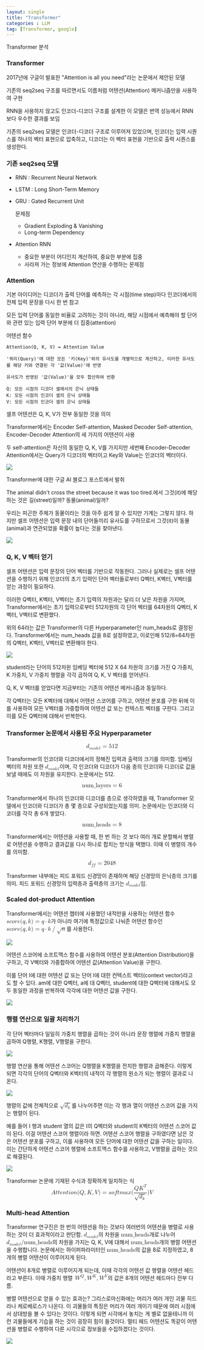 ```yaml
---
layout: single
title: "Transformer"
categories : LLM
tag: [Transformer, google]
---
```


Transformer 분석

### Transformer

2017년에 구글이 발표한 "Attention is all you need"라는 논문에서 제안된 모델

기존의 seq2seq 구조를 따르면서도 이름처럼 어텐션(Attention) 메커니즘만을 사용하여 구현

RNN을 사용하지 않고도 인코더-디코더 구조를 설계한 이 모델은 번역 성능에서 RNN보다 우수한 결과를 보임

기존의 seq2seq 모델은 인코더-디코더 구조로 이루어져 있었으며, 인코더는 입력 시퀀스를 하나의 벡터 표현으로 압축하고, 디코더는 이 벡터 표현을 기반으로 출력 시퀀스를 생성한다.

### 기존 seq2seq 모델

- RNN : Recurrent Neural Network
- LSTM : Long Short-Term Memory
- GRU : Gated Recurrent Unit

    문제점
    - Gradient Exploding & Vanishing
    - Long-term Dependency

- Attention RNN
  - 중요한 부분이 어디인지 계산하여, 중요한 부분에 집중
  - 사라져 가는 정보에 Attention 연산을 수행하는 문제점

### Attention

기본 아이디어는 디코더가 출력 단어를 예측하는 각 시점(time step)마다 인코더에서의 전체 입력 문장을 다시 한 번 참고

모든 입력 단어를 동일한 비율로 고려하는 것이 아니라, 해당 시점에서 예측해야 할 단어와 관련 있는 입력 단어 부분에 더 집중(attention)

어텐션 함수

    Attention(Q, K, V) = Attention Value

    '쿼리(Query)'에 대한 모든 '키(Key)'와의 유사도를 개별적으로 계산하고, 이러한 유사도를 해당 키와 연결된 각 '값(Value)'에 반영

    유사도가 반영된 '값(Value)'을 모두 합산하여 반환

    Q: 모든 시점의 디코더 셀에서의 은닉 상태들
    K: 모든 시점의 인코더 셀의 은닉 상태들
    V: 모든 시점의 인코더 셀의 은닉 상태들

셀프 어텐션은 Q, K, V가 전부 동일한 것을 의미

Transformer에서는 Encoder Self-attention, Masked Decoder Self-attention, Encoder-Decoder Attention의 세 가지의 어텐션이 사용

두 self-attention은 자신의 동일한 Q, K, V를 가지지만 세번째 Encoder-Decoder Attention에서는 Query가 디코더의 벡터이고 Key와 Value는 인코더의 벡터이다.

<img src="https://wikidocs.net/images/page/31379/transformer_attention_overview.PNG">

Transformer에 대한 구글 AI 블로그 포스트에서 발취

The animal didn't cross the street because it was too tired.에서 그것(it)에 해당하는 것은 길(street)일까? 동물(animal)일까?

우리는 피곤한 주체가 동물이라는 것을 아주 쉽게 알 수 있지만 기계는 그렇지 않다. 하지만 셀프 어텐션은 입력 문장 내의 단어들끼리 유사도를 구하므로서 그것(it)이 동물(animal)과 연관되었을 확률이 높다는 것을 찾아낸다.

<img src="https://wikidocs.net/images/page/31379/transformer10.png">

### Q, K, V 벡터 얻기
 
셀프 어텐션은 입력 문장의 단어 벡터를 기반으로 작동한다. 그러나 실제로는 셀프 어텐션을 수행하기 위해 인코더의 초기 입력인 단어 벡터들로부터 Q벡터, K벡터, V벡터를 얻는 과정이 필요하다.

이러한 Q벡터, K벡터, V벡터는 초기 입력의 차원과는 달리 더 낮은 차원을 가지며, Transformer에서는 초기 입력으로부터 512차원의 각 단어 벡터를 64차원의 Q벡터, K벡터, V벡터로 변환했다.

위의 64라는 값은 Transformer의 다른 Hyperparameter인 num_heads로 결정된다. Transformer에서는 num_heads 값을 8로 설정하였고, 이로인해 512/8=64차원의 Q벡터, K벡터, V벡터로 변환해야 한다.

<img src="https://wikidocs.net/images/page/31379/transformer11.PNG">

student라는 단어의 512차원 임베딩 벡터에 512 X 64 차원의 크기를 가진 Q 가중치, K 가중치, V 가중치 행렬을 각각 곱하여 Q, K, V 벡터를 얻어낸다.

Q, K, V 벡터를 얻었다면 지금부터는 기존의 어텐션 메커니즘과 동일하다.

각 Q벡터는 모든 K벡터에 대해서 어텐션 스코어를 구하고, 어텐션 분포를 구한 뒤에 이를 사용하여 모든 V벡터를 가중합하여 어텐션 값 또는 컨텍스트 벡터를 구한다. 그리고 이를 모든 Q벡터에 대해서 반복한다.

### Transformer 논문에서 사용된 주요 Hyperparameter

<mjx-container class="MathJax CtxtMenu_Attached_0" jax="CHTML" display="true" tabindex="0" ctxtmenu_counter="0" style="font-size: 113.1%; position: relative;"><mjx-math display="true" class="MJX-TEX" aria-hidden="true" style="margin-left: 0px; margin-right: 0px;"><mjx-msub><mjx-mi class="mjx-i"><mjx-c class="mjx-c1D451 TEX-I"></mjx-c></mjx-mi><mjx-script style="vertical-align: -0.15em;"><mjx-texatom size="s" texclass="ORD"><mjx-mi class="mjx-i"><mjx-c class="mjx-c1D45A TEX-I"></mjx-c></mjx-mi><mjx-mi class="mjx-i"><mjx-c class="mjx-c1D45C TEX-I"></mjx-c></mjx-mi><mjx-mi class="mjx-i"><mjx-c class="mjx-c1D451 TEX-I"></mjx-c></mjx-mi><mjx-mi class="mjx-i"><mjx-c class="mjx-c1D452 TEX-I"></mjx-c></mjx-mi><mjx-mi class="mjx-i"><mjx-c class="mjx-c1D459 TEX-I"></mjx-c></mjx-mi></mjx-texatom></mjx-script></mjx-msub><mjx-mo class="mjx-n" space="4"><mjx-c class="mjx-c3D"></mjx-c></mjx-mo><mjx-mn class="mjx-n" space="4"><mjx-c class="mjx-c35"></mjx-c><mjx-c class="mjx-c31"></mjx-c><mjx-c class="mjx-c32"></mjx-c></mjx-mn></mjx-math><mjx-assistive-mml unselectable="on" display="block"><math xmlns="http://www.w3.org/1998/Math/MathML" display="block"><msub><mi>d</mi><mrow data-mjx-texclass="ORD"><mi>m</mi><mi>o</mi><mi>d</mi><mi>e</mi><mi>l</mi></mrow></msub><mo>=</mo><mn>512</mn></math></mjx-assistive-mml></mjx-container>

Transformer의 인코더와 디코더에서의 정해진 입력과 출력의 크기를 의미함. 임베딩 벡터의 차원 또한 <mjx-container class="MathJax CtxtMenu_Attached_0" jax="CHTML" tabindex="0" ctxtmenu_counter="1" style="font-size: 113.1%; position: relative;"><mjx-math class="MJX-TEX" aria-hidden="true"><mjx-msub><mjx-mi class="mjx-i"><mjx-c class="mjx-c1D451 TEX-I"></mjx-c></mjx-mi><mjx-script style="vertical-align: -0.15em;"><mjx-texatom size="s" texclass="ORD"><mjx-mi class="mjx-i"><mjx-c class="mjx-c1D45A TEX-I"></mjx-c></mjx-mi><mjx-mi class="mjx-i"><mjx-c class="mjx-c1D45C TEX-I"></mjx-c></mjx-mi><mjx-mi class="mjx-i"><mjx-c class="mjx-c1D451 TEX-I"></mjx-c></mjx-mi><mjx-mi class="mjx-i"><mjx-c class="mjx-c1D452 TEX-I"></mjx-c></mjx-mi><mjx-mi class="mjx-i"><mjx-c class="mjx-c1D459 TEX-I"></mjx-c></mjx-mi></mjx-texatom></mjx-script></mjx-msub></mjx-math><mjx-assistive-mml unselectable="on" display="inline"><math xmlns="http://www.w3.org/1998/Math/MathML"><msub><mi>d</mi><mrow data-mjx-texclass="ORD"><mi>m</mi><mi>o</mi><mi>d</mi><mi>e</mi><mi>l</mi></mrow></msub></math></mjx-assistive-mml></mjx-container>이며, 각 인코더와 디코더가 다음 층의 인코더와 디코더로 값을 보낼 때에도 이 차원을 유지한다. 논문에서는 512.

<mjx-container class="MathJax CtxtMenu_Attached_0" jax="CHTML" display="true" tabindex="0" ctxtmenu_counter="2" style="font-size: 113.1%; position: relative;"><mjx-math display="true" class="MJX-TEX" aria-hidden="true" style="margin-left: 0px; margin-right: 0px;"><mjx-mtext class="mjx-n"><mjx-c class="mjx-c6E"></mjx-c><mjx-c class="mjx-c75"></mjx-c><mjx-c class="mjx-c6D"></mjx-c><mjx-c class="mjx-c5F"></mjx-c><mjx-c class="mjx-c6C"></mjx-c><mjx-c class="mjx-c61"></mjx-c><mjx-c class="mjx-c79"></mjx-c><mjx-c class="mjx-c65"></mjx-c><mjx-c class="mjx-c72"></mjx-c><mjx-c class="mjx-c73"></mjx-c></mjx-mtext><mjx-mo class="mjx-n" space="4"><mjx-c class="mjx-c3D"></mjx-c></mjx-mo><mjx-mn class="mjx-n" space="4"><mjx-c class="mjx-c36"></mjx-c></mjx-mn></mjx-math><mjx-assistive-mml unselectable="on" display="block"><math xmlns="http://www.w3.org/1998/Math/MathML" display="block"><mtext>num_layers</mtext><mo>=</mo><mn>6</mn></math></mjx-assistive-mml></mjx-container>

Transformer에서 하나의 인코더와 디코더를 층으로 생각하였을 때, Transformer 모델에서 인코더와 디코더가 총 몇 층으로 구성되었는지를 의미. 논문에서는 인코더와 디코더를 각각 총 6개 쌓았다.  

<mjx-container class="MathJax CtxtMenu_Attached_0" jax="CHTML" display="true" tabindex="0" ctxtmenu_counter="3" style="font-size: 113.1%; position: relative;"><mjx-math display="true" class="MJX-TEX" aria-hidden="true" style="margin-left: 0px; margin-right: 0px;"><mjx-mtext class="mjx-n"><mjx-c class="mjx-c6E"></mjx-c><mjx-c class="mjx-c75"></mjx-c><mjx-c class="mjx-c6D"></mjx-c><mjx-c class="mjx-c5F"></mjx-c><mjx-c class="mjx-c68"></mjx-c><mjx-c class="mjx-c65"></mjx-c><mjx-c class="mjx-c61"></mjx-c><mjx-c class="mjx-c64"></mjx-c><mjx-c class="mjx-c73"></mjx-c></mjx-mtext><mjx-mo class="mjx-n" space="4"><mjx-c class="mjx-c3D"></mjx-c></mjx-mo><mjx-mn class="mjx-n" space="4"><mjx-c class="mjx-c38"></mjx-c></mjx-mn></mjx-math><mjx-assistive-mml unselectable="on" display="block"><math xmlns="http://www.w3.org/1998/Math/MathML" display="block"><mtext>num_heads</mtext><mo>=</mo><mn>8</mn></math></mjx-assistive-mml></mjx-container>

Transformer에서는 어텐션을 사용할 때, 한 번 하는 것 보다 여러 개로 분할해서 병렬로 어텐션을 수행하고 결과값을 다시 하나로 합치는 방식을 택했다. 이때 이 병렬의 개수를 의미함.  

<mjx-container class="MathJax CtxtMenu_Attached_0" jax="CHTML" display="true" tabindex="0" ctxtmenu_counter="4" style="font-size: 113.1%; position: relative;"><mjx-math display="true" class="MJX-TEX" aria-hidden="true" style="margin-left: 0px; margin-right: 0px;"><mjx-msub><mjx-mi class="mjx-i"><mjx-c class="mjx-c1D451 TEX-I"></mjx-c></mjx-mi><mjx-script style="vertical-align: -0.15em;"><mjx-texatom size="s" texclass="ORD"><mjx-mi class="mjx-i"><mjx-c class="mjx-c1D453 TEX-I"></mjx-c></mjx-mi><mjx-mi class="mjx-i"><mjx-c class="mjx-c1D453 TEX-I"></mjx-c></mjx-mi></mjx-texatom></mjx-script></mjx-msub><mjx-mo class="mjx-n" space="4"><mjx-c class="mjx-c3D"></mjx-c></mjx-mo><mjx-mn class="mjx-n" space="4"><mjx-c class="mjx-c32"></mjx-c><mjx-c class="mjx-c30"></mjx-c><mjx-c class="mjx-c34"></mjx-c><mjx-c class="mjx-c38"></mjx-c></mjx-mn></mjx-math><mjx-assistive-mml unselectable="on" display="block"><math xmlns="http://www.w3.org/1998/Math/MathML" display="block"><msub><mi>d</mi><mrow data-mjx-texclass="ORD"><mi>f</mi><mi>f</mi></mrow></msub><mo>=</mo><mn>2048</mn></math></mjx-assistive-mml></mjx-container>

Transformer 내부에는 피드 포워드 신경망이 존재하며 해당 신경망의 은닉층의 크기를 의미. 피드 포워드 신경망의 입력층과 출력층의 크기는 <mjx-container class="MathJax CtxtMenu_Attached_0" jax="CHTML" tabindex="0" ctxtmenu_counter="5" style="font-size: 113.1%; position: relative;"><mjx-math class="MJX-TEX" aria-hidden="true"><mjx-msub><mjx-mi class="mjx-i"><mjx-c class="mjx-c1D451 TEX-I"></mjx-c></mjx-mi><mjx-script style="vertical-align: -0.15em;"><mjx-texatom size="s" texclass="ORD"><mjx-mi class="mjx-i"><mjx-c class="mjx-c1D45A TEX-I"></mjx-c></mjx-mi><mjx-mi class="mjx-i"><mjx-c class="mjx-c1D45C TEX-I"></mjx-c></mjx-mi><mjx-mi class="mjx-i"><mjx-c class="mjx-c1D451 TEX-I"></mjx-c></mjx-mi><mjx-mi class="mjx-i"><mjx-c class="mjx-c1D452 TEX-I"></mjx-c></mjx-mi><mjx-mi class="mjx-i"><mjx-c class="mjx-c1D459 TEX-I"></mjx-c></mjx-mi></mjx-texatom></mjx-script></mjx-msub></mjx-math><mjx-assistive-mml unselectable="on" display="inline"><math xmlns="http://www.w3.org/1998/Math/MathML"><msub><mi>d</mi><mrow data-mjx-texclass="ORD"><mi>m</mi><mi>o</mi><mi>d</mi><mi>e</mi><mi>l</mi></mrow></msub></math></mjx-assistive-mml></mjx-container>임.

### Scaled dot-product Attention

Transformer에서는 어텐션 챕터에 사용했던 내적만을 사용하는 어텐션 함수 <mjx-container class="MathJax CtxtMenu_Attached_0" jax="CHTML" tabindex="0" ctxtmenu_counter="29" style="font-size: 113.1%; position: relative;"><mjx-math class="MJX-TEX" aria-hidden="true"><mjx-mi class="mjx-i"><mjx-c class="mjx-c1D460 TEX-I"></mjx-c></mjx-mi><mjx-mi class="mjx-i"><mjx-c class="mjx-c1D450 TEX-I"></mjx-c></mjx-mi><mjx-mi class="mjx-i"><mjx-c class="mjx-c1D45C TEX-I"></mjx-c></mjx-mi><mjx-mi class="mjx-i"><mjx-c class="mjx-c1D45F TEX-I"></mjx-c></mjx-mi><mjx-mi class="mjx-i"><mjx-c class="mjx-c1D452 TEX-I"></mjx-c></mjx-mi><mjx-mo class="mjx-n"><mjx-c class="mjx-c28"></mjx-c></mjx-mo><mjx-mi class="mjx-i"><mjx-c class="mjx-c1D45E TEX-I"></mjx-c></mjx-mi><mjx-mo class="mjx-n"><mjx-c class="mjx-c2C"></mjx-c></mjx-mo><mjx-mi class="mjx-i" space="2"><mjx-c class="mjx-c1D458 TEX-I"></mjx-c></mjx-mi><mjx-mo class="mjx-n"><mjx-c class="mjx-c29"></mjx-c></mjx-mo><mjx-mo class="mjx-n" space="4"><mjx-c class="mjx-c3D"></mjx-c></mjx-mo><mjx-mi class="mjx-i" space="4"><mjx-c class="mjx-c1D45E TEX-I"></mjx-c></mjx-mi><mjx-mo class="mjx-n" space="3"><mjx-c class="mjx-c22C5"></mjx-c></mjx-mo><mjx-mi class="mjx-i" space="3"><mjx-c class="mjx-c1D458 TEX-I"></mjx-c></mjx-mi></mjx-math><mjx-assistive-mml unselectable="on" display="inline"><math xmlns="http://www.w3.org/1998/Math/MathML"><mi>s</mi><mi>c</mi><mi>o</mi><mi>r</mi><mi>e</mi><mo stretchy="false">(</mo><mi>q</mi><mo>,</mo><mi>k</mi><mo stretchy="false">)</mo><mo>=</mo><mi>q</mi><mo>⋅</mo><mi>k</mi></math></mjx-assistive-mml></mjx-container>가 아니라 여기에 특정값으로 나눠준 어텐션 함수인 <mjx-container class="MathJax CtxtMenu_Attached_0" jax="CHTML" tabindex="0" ctxtmenu_counter="30" style="font-size: 113.1%; position: relative;"><mjx-math class="MJX-TEX" aria-hidden="true"><mjx-mi class="mjx-i"><mjx-c class="mjx-c1D460 TEX-I"></mjx-c></mjx-mi><mjx-mi class="mjx-i"><mjx-c class="mjx-c1D450 TEX-I"></mjx-c></mjx-mi><mjx-mi class="mjx-i"><mjx-c class="mjx-c1D45C TEX-I"></mjx-c></mjx-mi><mjx-mi class="mjx-i"><mjx-c class="mjx-c1D45F TEX-I"></mjx-c></mjx-mi><mjx-mi class="mjx-i"><mjx-c class="mjx-c1D452 TEX-I"></mjx-c></mjx-mi><mjx-mo class="mjx-n"><mjx-c class="mjx-c28"></mjx-c></mjx-mo><mjx-mi class="mjx-i"><mjx-c class="mjx-c1D45E TEX-I"></mjx-c></mjx-mi><mjx-mo class="mjx-n"><mjx-c class="mjx-c2C"></mjx-c></mjx-mo><mjx-mi class="mjx-i" space="2"><mjx-c class="mjx-c1D458 TEX-I"></mjx-c></mjx-mi><mjx-mo class="mjx-n"><mjx-c class="mjx-c29"></mjx-c></mjx-mo><mjx-mo class="mjx-n" space="4"><mjx-c class="mjx-c3D"></mjx-c></mjx-mo><mjx-mi class="mjx-i" space="4"><mjx-c class="mjx-c1D45E TEX-I"></mjx-c></mjx-mi><mjx-mo class="mjx-n" space="3"><mjx-c class="mjx-c22C5"></mjx-c></mjx-mo><mjx-mi class="mjx-i" space="3"><mjx-c class="mjx-c1D458 TEX-I"></mjx-c></mjx-mi><mjx-texatom texclass="ORD"><mjx-mo class="mjx-n"><mjx-c class="mjx-c2F"></mjx-c></mjx-mo></mjx-texatom><mjx-msqrt><mjx-sqrt><mjx-surd><mjx-mo class="mjx-n"><mjx-c class="mjx-c221A"></mjx-c></mjx-mo></mjx-surd><mjx-box style="padding-top: 0.281em;"><mjx-mi class="mjx-i"><mjx-c class="mjx-c1D45B TEX-I"></mjx-c></mjx-mi></mjx-box></mjx-sqrt></mjx-msqrt></mjx-math><mjx-assistive-mml unselectable="on" display="inline"><math xmlns="http://www.w3.org/1998/Math/MathML"><mi>s</mi><mi>c</mi><mi>o</mi><mi>r</mi><mi>e</mi><mo stretchy="false">(</mo><mi>q</mi><mo>,</mo><mi>k</mi><mo stretchy="false">)</mo><mo>=</mo><mi>q</mi><mo>⋅</mo><mi>k</mi><mrow data-mjx-texclass="ORD"><mo>/</mo></mrow><msqrt><mi>n</mi></msqrt></math></mjx-assistive-mml></mjx-container>를 사용한다.

<img src="https://wikidocs.net/images/page/31379/transformer13.PNG">

어텐션 스코어에 소프트맥스 함수를 사용하여 어텐션 분포(Attention Distribution)을 구하고, 각 V벡터와 가중합하여 어텐션 값(Attention Value)을 구한다.

이를 단어 I에 대한 어텐션 값 또는 단어 I에 대한 컨텍스트 벡터(context vector)라고도 할 수 있다. am에 대한 Q벡터, a에 대 Q벡터, student에 대한 Q벡터에 대해서도 모두 동일한 과정을 반복하여 각각에 대한 어텐션 값을 구한다.

<img src="https://wikidocs.net/images/page/31379/transformer14_final.PNG">

### 행렬 연산으로 일괄 처리하기

각 단어 벡터마다 일일히 가중치 행렬을 곱하는 것이 아니라 문장 행렬에 가중치 행렬을 곱하여 Q행렬, K행렬, V행렬을 구한다.

<img src="https://wikidocs.net/images/page/31379/transformer12.PNG">

행렬 연산을 통해 어텐션 스코어는 Q행렬을 K행렬을 전치한 행렬과 곱해준다. 이렇게 되면 각각의 단어의 Q벡터와 K벡터의 내적이 각 행렬의 원소가 되는 행렬이 결과로 나온다.

<img src="https://wikidocs.net/images/page/31379/transformer15.PNG">

행렬의 값에 전체적으로 <mjx-container class="MathJax CtxtMenu_Attached_0" jax="CHTML" tabindex="0" ctxtmenu_counter="36" style="font-size: 113.1%; position: relative;"><mjx-math class="MJX-TEX" aria-hidden="true"><mjx-msqrt><mjx-sqrt><mjx-surd><mjx-mo class="mjx-n"><mjx-c class="mjx-c221A"></mjx-c></mjx-mo></mjx-surd><mjx-box style="padding-top: 0.082em;"><mjx-msub><mjx-mi class="mjx-i"><mjx-c class="mjx-c1D451 TEX-I"></mjx-c></mjx-mi><mjx-script style="vertical-align: -0.15em;"><mjx-texatom size="s" texclass="ORD"><mjx-mi class="mjx-i"><mjx-c class="mjx-c1D458 TEX-I"></mjx-c></mjx-mi></mjx-texatom></mjx-script></mjx-msub></mjx-box></mjx-sqrt></mjx-msqrt></mjx-math><mjx-assistive-mml unselectable="on" display="inline"><math xmlns="http://www.w3.org/1998/Math/MathML"><msqrt><msub><mi>d</mi><mrow data-mjx-texclass="ORD"><mi>k</mi></mrow></msub></msqrt></math></mjx-assistive-mml></mjx-container>를 나누어주면 이는 각 행과 열이 어텐션 스코어 값을 가지는 행렬이 된다.

예를 들어 I 행과 student 열의 값은 I의 Q벡터와 student의 K벡터의 어텐션 스코어 값이 된다. 이걸 어텐션 스코어 행렬이라 하면. 어텐션 스코어 행렬을 구하였다면 남은 것은 어텐션 분포를 구하고, 이를 사용하여 모든 단어에 대한 어텐션 값을 구하는 일이다. 이는 간단하게 어텐션 스코어 행렬에 소프트맥스 함수를 사용하고, V행렬을 곱하는 것으로 해결된다.

<img src="https://wikidocs.net/images/page/31379/transformer16.PNG">

Transformer 논문에 기재된 수식과 정확하게 일치하는 식<br>
<mjx-container class="MathJax CtxtMenu_Attached_0" jax="CHTML" display="true" tabindex="0" ctxtmenu_counter="37" style="font-size: 113.1%; position: relative;"><mjx-math display="true" class="MJX-TEX" aria-hidden="true" style="margin-left: 0px; margin-right: 0px;"><mjx-mi class="mjx-i"><mjx-c class="mjx-c1D434 TEX-I"></mjx-c></mjx-mi><mjx-mi class="mjx-i"><mjx-c class="mjx-c1D461 TEX-I"></mjx-c></mjx-mi><mjx-mi class="mjx-i"><mjx-c class="mjx-c1D461 TEX-I"></mjx-c></mjx-mi><mjx-mi class="mjx-i"><mjx-c class="mjx-c1D452 TEX-I"></mjx-c></mjx-mi><mjx-mi class="mjx-i"><mjx-c class="mjx-c1D45B TEX-I"></mjx-c></mjx-mi><mjx-mi class="mjx-i"><mjx-c class="mjx-c1D461 TEX-I"></mjx-c></mjx-mi><mjx-mi class="mjx-i"><mjx-c class="mjx-c1D456 TEX-I"></mjx-c></mjx-mi><mjx-mi class="mjx-i"><mjx-c class="mjx-c1D45C TEX-I"></mjx-c></mjx-mi><mjx-mi class="mjx-i"><mjx-c class="mjx-c1D45B TEX-I"></mjx-c></mjx-mi><mjx-mo class="mjx-n"><mjx-c class="mjx-c28"></mjx-c></mjx-mo><mjx-mi class="mjx-i"><mjx-c class="mjx-c1D444 TEX-I"></mjx-c></mjx-mi><mjx-mo class="mjx-n"><mjx-c class="mjx-c2C"></mjx-c></mjx-mo><mjx-mi class="mjx-i" space="2"><mjx-c class="mjx-c1D43E TEX-I"></mjx-c></mjx-mi><mjx-mo class="mjx-n"><mjx-c class="mjx-c2C"></mjx-c></mjx-mo><mjx-mi class="mjx-i" space="2"><mjx-c class="mjx-c1D449 TEX-I"></mjx-c></mjx-mi><mjx-mo class="mjx-n"><mjx-c class="mjx-c29"></mjx-c></mjx-mo><mjx-mo class="mjx-n" space="4"><mjx-c class="mjx-c3D"></mjx-c></mjx-mo><mjx-mi class="mjx-i" space="4"><mjx-c class="mjx-c1D460 TEX-I"></mjx-c></mjx-mi><mjx-mi class="mjx-i"><mjx-c class="mjx-c1D45C TEX-I"></mjx-c></mjx-mi><mjx-mi class="mjx-i"><mjx-c class="mjx-c1D453 TEX-I"></mjx-c></mjx-mi><mjx-mi class="mjx-i"><mjx-c class="mjx-c1D461 TEX-I"></mjx-c></mjx-mi><mjx-mi class="mjx-i"><mjx-c class="mjx-c1D45A TEX-I"></mjx-c></mjx-mi><mjx-mi class="mjx-i"><mjx-c class="mjx-c1D44E TEX-I"></mjx-c></mjx-mi><mjx-mi class="mjx-i"><mjx-c class="mjx-c1D465 TEX-I"></mjx-c></mjx-mi><mjx-mo class="mjx-n"><mjx-c class="mjx-c28"></mjx-c></mjx-mo><mjx-texatom texclass="ORD"><mjx-mfrac><mjx-frac type="d"><mjx-num><mjx-nstrut type="d"></mjx-nstrut><mjx-mrow><mjx-mi class="mjx-i"><mjx-c class="mjx-c1D444 TEX-I"></mjx-c></mjx-mi><mjx-msup><mjx-mi class="mjx-i"><mjx-c class="mjx-c1D43E TEX-I"></mjx-c></mjx-mi><mjx-script style="vertical-align: 0.363em; margin-left: 0.052em;"><mjx-mi class="mjx-i" size="s"><mjx-c class="mjx-c1D447 TEX-I"></mjx-c></mjx-mi></mjx-script></mjx-msup></mjx-mrow></mjx-num><mjx-dbox><mjx-dtable><mjx-line type="d"></mjx-line><mjx-row><mjx-den><mjx-dstrut type="d"></mjx-dstrut><mjx-texatom texclass="ORD"><mjx-msqrt><mjx-sqrt><mjx-surd><mjx-mo class="mjx-n"><mjx-c class="mjx-c221A"></mjx-c></mjx-mo></mjx-surd><mjx-box style="padding-top: 0.082em;"><mjx-msub><mjx-mi class="mjx-i"><mjx-c class="mjx-c1D451 TEX-I"></mjx-c></mjx-mi><mjx-script style="vertical-align: -0.15em;"><mjx-mi class="mjx-i" size="s"><mjx-c class="mjx-c1D458 TEX-I"></mjx-c></mjx-mi></mjx-script></mjx-msub></mjx-box></mjx-sqrt></mjx-msqrt></mjx-texatom></mjx-den></mjx-row></mjx-dtable></mjx-dbox></mjx-frac></mjx-mfrac></mjx-texatom><mjx-mo class="mjx-n"><mjx-c class="mjx-c29"></mjx-c></mjx-mo><mjx-mi class="mjx-i"><mjx-c class="mjx-c1D449 TEX-I"></mjx-c></mjx-mi></mjx-math><mjx-assistive-mml unselectable="on" display="block"><math xmlns="http://www.w3.org/1998/Math/MathML" display="block"><mi>A</mi><mi>t</mi><mi>t</mi><mi>e</mi><mi>n</mi><mi>t</mi><mi>i</mi><mi>o</mi><mi>n</mi><mo stretchy="false">(</mo><mi>Q</mi><mo>,</mo><mi>K</mi><mo>,</mo><mi>V</mi><mo stretchy="false">)</mo><mo>=</mo><mi>s</mi><mi>o</mi><mi>f</mi><mi>t</mi><mi>m</mi><mi>a</mi><mi>x</mi><mo stretchy="false">(</mo><mrow data-mjx-texclass="ORD"><mfrac><mrow><mi>Q</mi><msup><mi>K</mi><mi>T</mi></msup></mrow><mrow data-mjx-texclass="ORD"><msqrt><msub><mi>d</mi><mi>k</mi></msub></msqrt></mrow></mfrac></mrow><mo stretchy="false">)</mo><mi>V</mi></math></mjx-assistive-mml></mjx-container>

### Multi-head Attention

Transformer 연구진은 한 번의 어텐션을 하는 것보다 여러번의 어텐션을 병렬로 사용하는 것이 더 효과적이라고 판단함. <mjx-container class="MathJax CtxtMenu_Attached_0" jax="CHTML" tabindex="0" ctxtmenu_counter="59" style="font-size: 113.1%; position: relative;"><mjx-math class="MJX-TEX" aria-hidden="true"><mjx-msub><mjx-mi class="mjx-i"><mjx-c class="mjx-c1D451 TEX-I"></mjx-c></mjx-mi><mjx-script style="vertical-align: -0.15em;"><mjx-texatom size="s" texclass="ORD"><mjx-mi class="mjx-i"><mjx-c class="mjx-c1D45A TEX-I"></mjx-c></mjx-mi><mjx-mi class="mjx-i"><mjx-c class="mjx-c1D45C TEX-I"></mjx-c></mjx-mi><mjx-mi class="mjx-i"><mjx-c class="mjx-c1D451 TEX-I"></mjx-c></mjx-mi><mjx-mi class="mjx-i"><mjx-c class="mjx-c1D452 TEX-I"></mjx-c></mjx-mi><mjx-mi class="mjx-i"><mjx-c class="mjx-c1D459 TEX-I"></mjx-c></mjx-mi></mjx-texatom></mjx-script></mjx-msub></mjx-math><mjx-assistive-mml unselectable="on" display="inline"><math xmlns="http://www.w3.org/1998/Math/MathML"><msub><mi>d</mi><mrow data-mjx-texclass="ORD"><mi>m</mi><mi>o</mi><mi>d</mi><mi>e</mi><mi>l</mi></mrow></msub></math></mjx-assistive-mml></mjx-container>의 차원을 <mjx-container class="MathJax CtxtMenu_Attached_0" jax="CHTML" tabindex="0" ctxtmenu_counter="60" style="font-size: 113.1%; position: relative;"><mjx-math class="MJX-TEX" aria-hidden="true"><mjx-mtext class="mjx-n"><mjx-c class="mjx-c6E"></mjx-c><mjx-c class="mjx-c75"></mjx-c><mjx-c class="mjx-c6D"></mjx-c><mjx-c class="mjx-c5F"></mjx-c><mjx-c class="mjx-c68"></mjx-c><mjx-c class="mjx-c65"></mjx-c><mjx-c class="mjx-c61"></mjx-c><mjx-c class="mjx-c64"></mjx-c><mjx-c class="mjx-c73"></mjx-c></mjx-mtext></mjx-math><mjx-assistive-mml unselectable="on" display="inline"><math xmlns="http://www.w3.org/1998/Math/MathML"><mtext>num_heads</mtext></math></mjx-assistive-mml></mjx-container>개로 나누어 <mjx-container class="MathJax CtxtMenu_Attached_0" jax="CHTML" tabindex="0" ctxtmenu_counter="61" style="font-size: 113.1%; position: relative;"><mjx-math class="MJX-TEX" aria-hidden="true"><mjx-msub><mjx-mi class="mjx-i"><mjx-c class="mjx-c1D451 TEX-I"></mjx-c></mjx-mi><mjx-script style="vertical-align: -0.15em;"><mjx-texatom size="s" texclass="ORD"><mjx-mi class="mjx-i"><mjx-c class="mjx-c1D45A TEX-I"></mjx-c></mjx-mi><mjx-mi class="mjx-i"><mjx-c class="mjx-c1D45C TEX-I"></mjx-c></mjx-mi><mjx-mi class="mjx-i"><mjx-c class="mjx-c1D451 TEX-I"></mjx-c></mjx-mi><mjx-mi class="mjx-i"><mjx-c class="mjx-c1D452 TEX-I"></mjx-c></mjx-mi><mjx-mi class="mjx-i"><mjx-c class="mjx-c1D459 TEX-I"></mjx-c></mjx-mi></mjx-texatom></mjx-script></mjx-msub><mjx-mtext class="mjx-n"><mjx-c class="mjx-c2F"></mjx-c><mjx-c class="mjx-c6E"></mjx-c><mjx-c class="mjx-c75"></mjx-c><mjx-c class="mjx-c6D"></mjx-c><mjx-c class="mjx-c5F"></mjx-c><mjx-c class="mjx-c68"></mjx-c><mjx-c class="mjx-c65"></mjx-c><mjx-c class="mjx-c61"></mjx-c><mjx-c class="mjx-c64"></mjx-c><mjx-c class="mjx-c73"></mjx-c></mjx-mtext></mjx-math><mjx-assistive-mml unselectable="on" display="inline"><math xmlns="http://www.w3.org/1998/Math/MathML"><msub><mi>d</mi><mrow data-mjx-texclass="ORD"><mi>m</mi><mi>o</mi><mi>d</mi><mi>e</mi><mi>l</mi></mrow></msub><mtext>/num_heads</mtext></math></mjx-assistive-mml></mjx-container>의 차원을 가지는 Q, K, V에 대해서 <mjx-container class="MathJax CtxtMenu_Attached_0" jax="CHTML" tabindex="0" ctxtmenu_counter="62" style="font-size: 113.1%; position: relative;"><mjx-math class="MJX-TEX" aria-hidden="true"><mjx-mtext class="mjx-n"><mjx-c class="mjx-c6E"></mjx-c><mjx-c class="mjx-c75"></mjx-c><mjx-c class="mjx-c6D"></mjx-c><mjx-c class="mjx-c5F"></mjx-c><mjx-c class="mjx-c68"></mjx-c><mjx-c class="mjx-c65"></mjx-c><mjx-c class="mjx-c61"></mjx-c><mjx-c class="mjx-c64"></mjx-c><mjx-c class="mjx-c73"></mjx-c></mjx-mtext></mjx-math><mjx-assistive-mml unselectable="on" display="inline"><math xmlns="http://www.w3.org/1998/Math/MathML"><mtext>num_heads</mtext></math></mjx-assistive-mml></mjx-container>개의 병렬 어텐션을 수행합니다. 논문에서는 하이퍼파라미터인 <mjx-container class="MathJax CtxtMenu_Attached_0" jax="CHTML" tabindex="0" ctxtmenu_counter="63" style="font-size: 113.1%; position: relative;"><mjx-math class="MJX-TEX" aria-hidden="true"><mjx-mtext class="mjx-n"><mjx-c class="mjx-c6E"></mjx-c><mjx-c class="mjx-c75"></mjx-c><mjx-c class="mjx-c6D"></mjx-c><mjx-c class="mjx-c5F"></mjx-c><mjx-c class="mjx-c68"></mjx-c><mjx-c class="mjx-c65"></mjx-c><mjx-c class="mjx-c61"></mjx-c><mjx-c class="mjx-c64"></mjx-c><mjx-c class="mjx-c73"></mjx-c></mjx-mtext></mjx-math><mjx-assistive-mml unselectable="on" display="inline"><math xmlns="http://www.w3.org/1998/Math/MathML"><mtext>num_heads</mtext></math></mjx-assistive-mml></mjx-container>의 값을 8로 지정하였고, 8개의 병렬 어텐션이 이루어지게 된다.

어텐션이 8개로 병렬로 이루어지게 되는데, 이때 각각의 어텐션 값 행렬을 어텐션 헤드라고 부른다. 이때 가중치 행렬 <mjx-container class="MathJax CtxtMenu_Attached_0" jax="CHTML" tabindex="0" ctxtmenu_counter="64" style="font-size: 113.1%; position: relative;"><mjx-math class="MJX-TEX" aria-hidden="true"><mjx-msup><mjx-mi class="mjx-i"><mjx-c class="mjx-c1D44A TEX-I"></mjx-c></mjx-mi><mjx-script style="vertical-align: 0.363em; margin-left: 0.055em;"><mjx-texatom size="s" texclass="ORD"><mjx-mi class="mjx-i"><mjx-c class="mjx-c1D444 TEX-I"></mjx-c></mjx-mi></mjx-texatom></mjx-script></mjx-msup><mjx-mo class="mjx-n"><mjx-c class="mjx-c2C"></mjx-c></mjx-mo><mjx-msup space="2"><mjx-mi class="mjx-i"><mjx-c class="mjx-c1D44A TEX-I"></mjx-c></mjx-mi><mjx-script style="vertical-align: 0.363em; margin-left: 0.055em;"><mjx-texatom size="s" texclass="ORD"><mjx-mi class="mjx-i"><mjx-c class="mjx-c1D43E TEX-I"></mjx-c></mjx-mi></mjx-texatom></mjx-script></mjx-msup><mjx-mo class="mjx-n"><mjx-c class="mjx-c2C"></mjx-c></mjx-mo><mjx-msup space="2"><mjx-mi class="mjx-i"><mjx-c class="mjx-c1D44A TEX-I"></mjx-c></mjx-mi><mjx-script style="vertical-align: 0.363em; margin-left: 0.055em;"><mjx-texatom size="s" texclass="ORD"><mjx-mi class="mjx-i"><mjx-c class="mjx-c1D449 TEX-I"></mjx-c></mjx-mi></mjx-texatom></mjx-script></mjx-msup></mjx-math><mjx-assistive-mml unselectable="on" display="inline"><math xmlns="http://www.w3.org/1998/Math/MathML"><msup><mi>W</mi><mrow data-mjx-texclass="ORD"><mi>Q</mi></mrow></msup><mo>,</mo><msup><mi>W</mi><mrow data-mjx-texclass="ORD"><mi>K</mi></mrow></msup><mo>,</mo><msup><mi>W</mi><mrow data-mjx-texclass="ORD"><mi>V</mi></mrow></msup></math></mjx-assistive-mml></mjx-container>의 값은 8개의 어텐션 헤드마다 전부 다름.

병렬 어텐션으로 얻을 수 있는 효과는? 그리스로마신화에는 머리가 여러 개인 괴물 히드라나 케로베로스가 나온다. 이 괴물들의 특징은 머리가 여러 개이기 때문에 여러 시점에서 상대방을 볼 수 있다는 것이다. 이렇게 되면 시각에서 놓치는 게 별로 없을테니까 이런 괴물들에게 기습을 하는 것이 굉장히 힘이 들것이다. 멀티 헤드 어텐션도 똑같이 어텐션을 병렬로 수행하여 다른 시각으로 정보들을 수집하겠다는 것이다.

<img src="https://wikidocs.net/images/page/31379/transformer17.PNG">